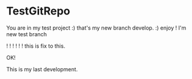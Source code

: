 # TestGitRepo
You are in my test project :)
that's my new branch develop. :)
enjoy ! 
I'm new test branch

!
!
!
!
!
!
this is fix to this. 

OK!

This is my last development.  
